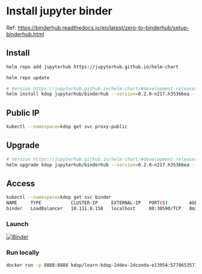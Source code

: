# Install jupyter binder

Ref: <https://binderhub.readthedocs.io/en/latest/zero-to-binderhub/setup-binderhub.html>

## Install

```bash
helm repo add jupyterhub https://jupyterhub.github.io/helm-chart

helm repo update

# Version https://jupyterhub.github.io/helm-chart/#development-releases-binderhub
helm install kdop jupyterhub/binderhub --version=0.2.0-n217.h35366ea --namespace=kdop --create-namespace -f secret.yaml -f config.yaml
```

## Public IP

```bash
kubectl --namespace=kdop get svc proxy-public
```

## Upgrade

```bash
# Version https://jupyterhub.github.io/helm-chart/#development-releases-binderhub
helm upgrade kdop jupyterhub/binderhub --version=0.2.0-n217.h35366ea --namespace kdop -f secret.yaml -f config.yaml
```

## Access

```bash
kubectl --namespace=kdop get svc binder
NAME     TYPE           CLUSTER-IP     EXTERNAL-IP   PORT(S)        AGE
binder   LoadBalancer   10.111.0.158   localhost     80:30590/TCP   8m31s
```

### Launch

[![Binder](http://localhost/badge_logo.svg)](http://localhost/v2/gh/kdop-dev/pilula-inovacao-kubernetes.git/master?filepath=AKS.ipynb)

### Run locally

```bash
docker run -p 8888:8888 kdop/learn-kdop-2ddev-2dconda-e13954:577865357337eb0b562fc747afb9e98b4a7bcacc
```
